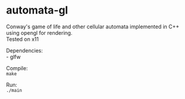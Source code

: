 # automata-gl  
Conway's game of life and other cellular automata implemented in C++ using opengl for rendering.  
Tested on x11  
  
Dependencies:  
 \- glfw


Compile:  
```make```

Run:  
```./main```


